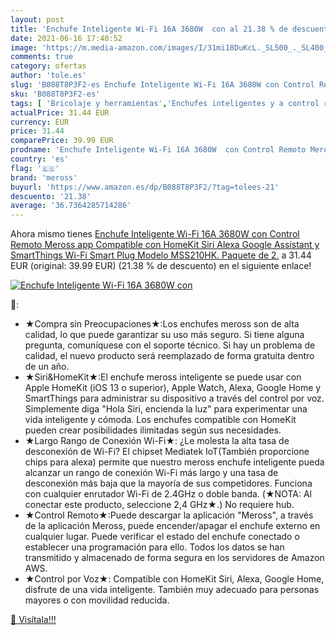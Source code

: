 ```yaml
---
layout: post
title: 'Enchufe Inteligente Wi-Fi 16A 3680W  con al 21.38 % de descuento'
date: 2021-06-16 17:40:52
image: 'https://m.media-amazon.com/images/I/31mi18DuKcL._SL500_._SL400_.jpg'
comments: true
category: ofertas
author: 'tole.es'
slug: 'B088T8P3F2-es Enchufe Inteligente Wi-Fi 16A 3680W con Control Remoto...'
sku: 'B088T8P3F2-es'
tags: [ 'Bricolaje y herramientas','Enchufes inteligentes y a control remoto','Enchufes y accesorios','Instalación eléctrica','alexa','enchufe','inteligente','meross', ]
actualPrice: 31.44 EUR
currency: EUR
price: 31.44
comparePrice: 39.99 EUR
prodname: 'Enchufe Inteligente Wi-Fi 16A 3680W  con Control Remoto Meross app  Compatible con HomeKit Siri  Alexa  Google Assistant y SmartThings  Wi-Fi Smart Plug  Modelo MSS210HK. Paquete de 2.'
country: 'es'
flag: '🇪🇸'
brand: 'meross'
buyurl: 'https://www.amazon.es/dp/B088T8P3F2/?tag=tolees-21'
descuento: '21.38'
average: '36.7364285714286'
---
```


Ahora mismo tienes [Enchufe Inteligente Wi-Fi 16A 3680W  con Control Remoto Meross app  Compatible con HomeKit Siri  Alexa  Google Assistant y SmartThings  Wi-Fi Smart Plug  Modelo MSS210HK. Paquete de 2.](https://www.amazon.es/dp/B088T8P3F2/?tag=tolees-21) a 31.44 EUR (original: 39.99 EUR) (21.38 %  de descuento) en el siguiente enlace!

[![Enchufe Inteligente Wi-Fi 16A 3680W  con](https://m.media-amazon.com/images/I/31mi18DuKcL._SL500_._SL400_.jpg)](https://www.amazon.es/dp/B088T8P3F2/?tag=tolees-21)

🔎:

- ★Compra sin Preocupaciones★:Los enchufes meross son de alta calidad, lo que puede garantizar su uso más seguro. Si tiene alguna pregunta, comuníquese con el soporte técnico. Si hay un problema de calidad, el nuevo producto será reemplazado de forma gratuita dentro de un año.
- ★Siri&HomeKit★:El enchufe meross inteligente se puede usar con Apple HomeKit (iOS 13 o superior), Apple Watch, Alexa, Google Home y SmartThings para administrar su dispositivo a través del control por voz. Simplemente diga "Hola Siri, encienda la luz" para experimentar una vida inteligente y cómoda. Los enchufes compatible con HomeKit pueden crear posibilidades ilimitadas según sus necesidades.
- ★Largo Rango de Conexión Wi-Fi★: ¿Le molesta la alta tasa de desconexión de Wi-Fi? El chipset Mediatek IoT(También proporcione chips para alexa) permite que nuestro meross enchufe inteligente pueda alcanzar un rango de conexión Wi-Fi más largo y una tasa de desconexión más baja que la mayoría de sus competidores. Funciona con cualquier enrutador Wi-Fi de 2.4GHz o doble banda. (★NOTA: Al conectar este producto, seleccione 2,4 GHz★.) No requiere hub.
- ★Control Remoto★:Puede descargar la aplicación "Meross", a través de la aplicación Meross, puede encender/apagar el enchufe externo en cualquier lugar. Puede verificar el estado del enchufe conectado o establecer una programación para ello. Todos los datos se han transmitido y almacenado de forma segura en los servidores de Amazon AWS.
- ★Control por Voz★: Compatible con HomeKit Siri, Alexa, Google Home, disfrute de una vida inteligente. También muy adecuado para personas mayores o con movilidad reducida.

[🛒 Visítala!!!](https://www.amazon.es/dp/B088T8P3F2/?tag=tolees-21)
